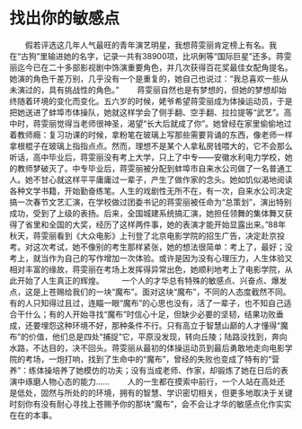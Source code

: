 # 找出你的敏感点

　　假若评选这几年人气最旺的青年演艺明星，我想蒋雯丽肯定榜上有名。我在“古狗”里输进她的名字，记录一共有38900项，比巩俐等“国际巨星”还多。蒋雯丽迄今已在二十多部影视剧中饰演重要角色，并几次获得百花奖最佳女配角提名。她演的角色千差万别，几乎没有一个是重复的，她自己也说过：“我总喜欢一些从未演过的，具有挑战性的角色。” 
　　蒋雯丽自然也是有梦想的，但她的梦想却始终随着环境的变化而变化。五六岁的时候，姥爷希望蒋雯丽成为体操运动员，于是把她送进了蚌埠市体操队，她就这样学会了侧手翻、空手翻、拉拉提等“武艺”。高中时，蒋雯丽觉得当老师很神圣，渴望“长大后就成了你”。她曾经在家里偷偷地过着教师瘾：复习功课的时候，拿粉笔在玻璃上写那些需要背诵的东西，像老师一样拿根棍子在玻璃上指指点点。然而，理想不是某个人拿私房钱喂大的，它不会那么听话，高中毕业后，蒋雯丽没有考上大学，只上了中专——安徽水利电力学校，她的教师梦破灭了。中专毕业后，蒋雯丽被分配到蚌埠市自来水公司做了一名普通工人。她不甘心就这样平平庸庸过一辈子，产生了做作家的念头。她如饥似渴地阅读各种文学书籍，开始勤奋练笔。人生的戏剧性无所不在，有一次，自来水公司决定搞一次春节文艺汇演，在学校做过团委书记的蒋雯丽被任命为“总策划”，演出特别成功，受到了上级的表扬。后来，全国城建系统搞汇演，她担任领舞的集体舞又获得了省里和全国的大奖，经历了这样两件事，她的表演才能开始显露出来。”88年秋天，蒋雯丽看到《大众电影》上刊登了北京电影学院的招生广告，决定赴京投考。对这次考试，她不像别的考生那样紧张，她的想法很简单：考上了，最好；没考上，就当作为自己的写作增加一次体验。或许是因为没有心理压力，人生体验又相对丰富的缘故，蒋雯丽在考场上发挥得异常出色，她顺利地考上了电影学院，从此开始了人生真正的辉煌。 
　　一个人的才华总有特殊的敏感点、兴奋点、爆发点，这是上苍赐给我们的一块“魔布”。面对这块“魔布”，不同的人态度截然不同。有的人只知得过且过，连瞄一眼“魔布”的心思也没有，活了一辈子，也不知自己适合干什么；有的人开始寻找“魔布”时信心十足，但缺少必要的坚韧，结果功败垂成，还要埋怨这种环境不好，那种条件不行。只有高立于智慧山巅的人才懂得“魔布”的价值，他们总是四处“捕捉”它，平原没发现，转向丘陵；陆路没找到，奔向水路，不达目的，决不回头。蒋雯丽从最初的体操运动员到最后勇敢地走向电影学院的考场，一炮打响，找到了生命中的“魔布”，曾经的失败也变成了特有的“营养”：练体操培养了她模仿的功夫；没有当成老师、作家，却锻炼了她在日后的表演中琢磨人物心态的能力…… 
　　人的一生都在摸索中前行，一个人站在高处还是低处，固然与所处的的环境，拥有的智慧、学识密切相关，但更多地取决于关键时刻你有没有耐心寻找上苍赐予你的那块“魔布”，会不会让才华的敏感点化作实实在在的本事。
  